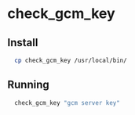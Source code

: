 # check_gcm_key

## Install

```bash
  cp check_gcm_key /usr/local/bin/
```

## Running

```bash
  check_gcm_key "gcm server key"
```
